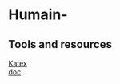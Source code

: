# Humain-

## Tools and resources
[Katex](https://katex.org/docs/cli)   
[doc](https://cointegrated.medium.com/how-to-fine-tune-a-nllb-200-model-for-translating-a-new-language-a37fc706b865)
